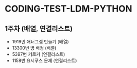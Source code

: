 # CODING-TEST-LDM-PYTHON
## 1주차 (배열, 연결리스트)
- 1919번 애너그램 만들기 (배열)
- 13300번 방 배정 (배열)
- 5397번 키로커 (연결리스트)
- 1158번 요세푸스 문제 (연결리스트)